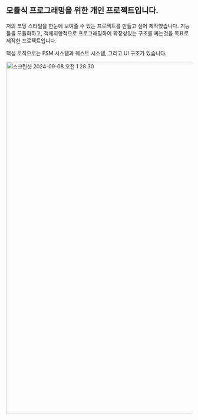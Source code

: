 ## 모듈식 프로그래밍을 위한 개인 프로젝트입니다. ##

저의 코딩 스타일을 한눈에 보여줄 수 있는 프로젝트를 만들고 싶어 제작했습니다. 기능들을 모듈화하고, 객체지향적으로 프로그래밍하여 확장성있는 구조를 짜는것을 목표로 제작한 프로젝트입니다.

 핵심 로직으로는 FSM 시스템과 퀘스트 시스템, 그리고 UI 구조가 있습니다.

<img width="957" alt="스크린샷 2024-09-08 오전 1 28 30" src="https://github.com/user-attachments/assets/b47fc99a-e288-42a8-a6f4-b88d50fd0540">
